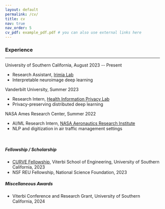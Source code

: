 ```yaml
---
layout: default
permalink: /cv/
title: cv
nav: true
nav_order: 5
cv_pdf: example_pdf.pdf # you can also use external links here
---
```


### Experience

---

University of Southern California, August 2023 -- Present

- Research Assistant, [Irimia Lab](https://gero.usc.edu/labs/irimialab/)
- Interpretable neuroimage deep learning

Vanderbilt University, Summer 2023

- Research Intern, [Health Information Privacy Lab](https://hiplab.mc.vanderbilt.edu)
- Privacy-preserving distributed deep learning

NASA Ames Research Center, Summer 2022

- AI/ML Research Intern, [NASA Aeronautics Research Institute](https://nari.arc.nasa.gov/research-areas)
- NLP and digitization in air traffic management settings

<br>

##### Fellowship / Scholarship

- [CURVE Fellowship](https://viterbiundergrad.usc.edu/research/curve/), Viterbi School of Engineering, University of Southern California, 2023
- NSF REU Fellowship, National Science Foundation, 2023

##### Miscellaneous Awards

- Viterbi Conference and Research Grant, University of Southern California, 2024

